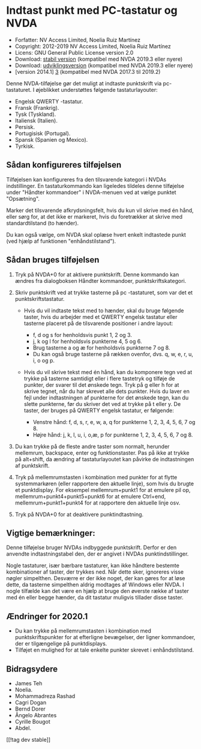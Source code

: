 # Indtast punkt med PC-tastatur og NVDA #

* Forfatter: NV Access Limited, Noelia Ruiz Martínez
* Copyright: 2012-2019 NV Access Limited, Noelia Ruiz Martínez
* Licens: GNU General Public License version 2.0
* Download: [stabil version][1] (kompatibel med NVDA 2019.3 eller nyere)
* Download: [udviklingsversion][2] (kompatibel med NVDA 2019.3 eller nyere)
* [version 2014.1] [3] (kompatibel med NVDA 2017.3 til 2019.2)

Denne NVDA-tilføjelse gør det muligt at indtaste punktskrift via
pc-tastaturet. I øjeblikket understøttes følgende tastaturlayouter:

* Engelsk QWERTY -tastatur.
* Fransk (Frankrig).
* Tysk (Tyskland).
* Italiensk (Italien).
* Persisk.
* Portugisisk (Portugal).
* Spansk (Spanien og Mexico).
* Tyrkisk.

## Sådan konfigureres tilføjelsen

Tilføjelsen kan konfigureres fra den tilsvarende kategori i NVDAs
indstillinger. En tastaturkommando kan ligeledes tildeles denne tilføjelse
under "Håndter kommandoer" i NVDA-menuen ved at vælge punktet "Opsætning".

Marker det tilsvarende afkrydsningsfelt, hvis du kun vil skrive med én hånd,
eller sørg for, at det ikke er markeret, hvis du foretrækker at skrive med
standardtilstand (to hænder).

Du kan også vælge, om NVDA skal oplæse hvert enkelt indtastede punkt (ved
hjælp af funktionen "enhåndstilstand").

## Sådan bruges tilføjelsen

1. Tryk på NVDA+0 for at aktivere punktskrift. Denne kommando kan ændres fra
   dialogboksen Håndter kommandoer, punktskriftskategori.
2. Skriv punktskrift ved at trykke tasterne på pc -tastaturet, som var det
   et punktskriftstastatur.

	* Hvis du vil indtaste tekst med to hænder, skal du bruge følgende taster,
	  hvis du arbejder med et QWERTY engelsk tastatur eller tasterne placeret
	  på de tilsvarende positioner i andre layout:

		* f, d og s for henholdsvis punkt 1, 2 og 3.
		* j, k og l for henholdsvis punkterne 4, 5 og 6.
		* Brug tasterne a og æ for henholdsvis punkterne 7 og 8.
		* Du kan også bruge tasterne på rækken ovenfor,  dvs. q, w, e, r, u, i, o
		  og p.

	* Hvis du vil skrive tekst med én hånd, kan du komponere tegn ved at trykke
	  på tasterne samtidigt eller i flere tastetryk og tilføje de punkter, der
	  svarer til det ønskede tegn. Tryk på g eller h for at skrive tegnet, når
	  du har skrevet alle dets punkter. Hvis du laver en fejl under
	  indtastningen af punkterne for det ønskede tegn, kan du slette punkterne,
	  før du skriver det ved at trykke på t eller y. De taster, der bruges på
	  QWERTY engelsk tastatur, er følgende:

		* Venstre hånd: f, d, s, r, e, w, a, q for punkterne 1, 2, 3, 4, 5, 6, 7
		  og 8.
		* Højre hånd: j, k, l, u, i, o,æ, p for punkterne 1, 2, 3, 4, 5, 6, 7 og
		  8.

3. Du kan trykke på de fleste andre taster som normalt, herunder mellemrum,
   backspace, enter og funktionstaster. Pas på ikke at trykke på alt+shift,
   da ændring af tastaturlayoutet kan påvirke de indtastningen af
   punktskrift.
4. Tryk på mellemrumstasten i kombination med punkter for at flytte
   systemmarkøren (eller rapportere den aktuelle linje), som hvis du brugte
   et punktdisplay. For eksempel mellemrum+punkt1 for at emulere pil op,
   mellemrum+punkt4+punkt5+punkt6 for at emulere Ctrl+end,
   mellemrum+punkt1+punkt4 for at rapportere den aktuelle linje osv.
5. Tryk på NVDA+0 for at deaktivere punktindtastning.

## Vigtige bemærkninger:

Denne tilføjelse bruger NVDAs indbyggede punktskrift. Derfor er den anvendte
indtastningstabel den, der er angivet i NVDAs punktindstillinger.

Nogle tastaturer, især bærbare tastaturer, kan ikke håndtere bestemte
kombinationer af taster, der trykkes ned. Når dette sker, ignoreres visse
nøgler simpelthen. Desværre er der ikke noget, der kan gøres for at løse
dette, da tasterne simpelthen aldrig modtages af Windows eller NVDA. I nogle
tilfælde kan det være en hjælp at bruge den øverste række af taster med én
eller begge hænder, da dit tastatur muligvis tillader disse taster.

## Ændringer for 2020.1

* Du kan trykke på mellemrumstasten i kombination med punktskriftspunkter
  for at efterligne bevægelser, der ligner kommandoer, der er tilgængelige
  på punktdisplays.
* Tilføjet en mulighed for at tale enkelte punkter skrevet i
  enhåndstilstand.

## Bidragsydere

* James Teh
* Noelia.
* Mohammadreza Rashad
* Cagri Dogan
* Bernd Dorer
* Ângelo Abrantes
* Cyrille Bougot
* Abdel.


[[!tag dev stable]]

[1]: https://addons.nvda-project.org/files/get.php?file=pckbbrl

[2]: https://addons.nvda-project.org/files/get.php?file=pckbbrl-dev

[3]: https://addons.nvda-project.org/files/get.php?file=pckbbrl-o

